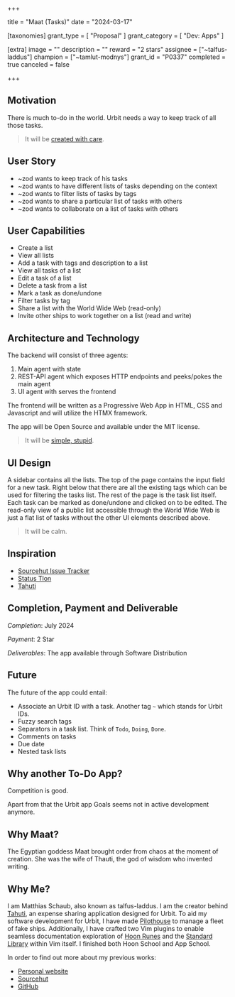 +++

title = "Maat (Tasks)"
date = "2024-03-17"

[taxonomies]
grant_type = [ "Proposal" ]
grant_category = [ "Dev: Apps" ]

[extra]
image = ""
description = ""
reward = "2 stars"
assignee = ["~talfus-laddus"]
champion = ["~tamlut-modnys"]
grant_id = "P0337"
completed = true
canceled = false

+++

## Motivation



There is much to-do in the world. Urbit needs a way to keep track of all those tasks.
> It will be [created with care](https://www.createwcare.com/).

## User Story

* ~zod wants to keep track of his tasks
* ~zod wants to have different lists of tasks depending on the context
* ~zod wants to filter lists of tasks by tags
* ~zod wants to share a particular list of tasks with others
* ~zod wants to collaborate on a list of tasks with others


## User Capabilities

* Create a list
* View all lists
* Add a task with tags and description to a list
* View all tasks of a list
* Edit a task of a list
* Delete a task from a list
* Mark a task as done/undone
* Filter tasks by tag
* Share a list with the World Wide Web (read-only)
* Invite other ships to work together on a list (read and write)


## Architecture and Technology


The backend will consist of three agents:
1. Main agent with state
2. REST-API agent which exposes HTTP endpoints and peeks/pokes the main agent
3. UI agent with serves the frontend

The frontend will be written as a Progressive Web App in HTML, CSS and
Javascript and will utilize the HTMX framework.

The app will be Open Source and available under the MIT license.

> It will be [simple, stupid](https://en.wikipedia.org/wiki/KISS_principle).


## UI Design

A sidebar contains all the lists.
The top of the page contains the input field for a new task.
Right below that there are all the existing tags which can be used for filtering the tasks list.
The rest of the page is the task list itself.
Each task can be marked as done/undone and clicked on to be edited.
The read-only view of a public list accessible through the World Wide Web is
just a flat list of tasks without the other UI elements described above.

> It will be calm.

## Inspiration

- [Sourcehut Issue Tracker](https://todo.sr.ht/~sircmpwn/todo.sr.ht)
- [Status Tlon](https://status.tlon.io/)
- [Tahuti](https://github.com/matthiasschaub/tahuti)


## Completion, Payment and Deliverable

*Completion*: July 2024

*Payment*: 2 Star

*Deliverables*: The app available through Software Distribution


## Future

The future of the app could entail:

- Associate an Urbit ID with a task. Another tag `~` which stands for Urbit IDs.
- Fuzzy search tags
- Separators in a task list. Think of `Todo`, `Doing`, `Done`.
- Comments on tasks
- Due date
- Nested task lists


## Why another To-Do App?

Competition is good.

Apart from that the Urbit app Goals seems not in active development anymore.

## Why Maat?

The Egyptian goddess Maat brought order from chaos at the moment of creation.
She was the wife of Thauti, the god of wisdom who invented writing.

## Why Me?

I am Matthias Schaub, also known as talfus-laddus. I am the creator behind [Tahuti](github.com/matthiasschaub/tahuti),
an expense sharing application designed for Urbit. To aid my software development
for Urbit, I have made [Pilothouse](github.com/matthiasschaub/pilothouse) to manage a fleet of fake ships.
Additionally, I have crafted two Vim plugins to enable seamless documentation
exploration of [Hoon Runes](https://github.com/matthiasschaub/hoon-runes.vim) and the [Standard Library](https://github.com/matthiasschaub/hoon-stdlib.vim) within Vim itself.
I finished both Hoon School and App School.

In order to find out more about my previous works:

- [Personal website](https://talfus-laddus.de/)
- [Sourcehut](https://git.sr.ht/)
- [GitHub](https://github.com/matthiasschaub)